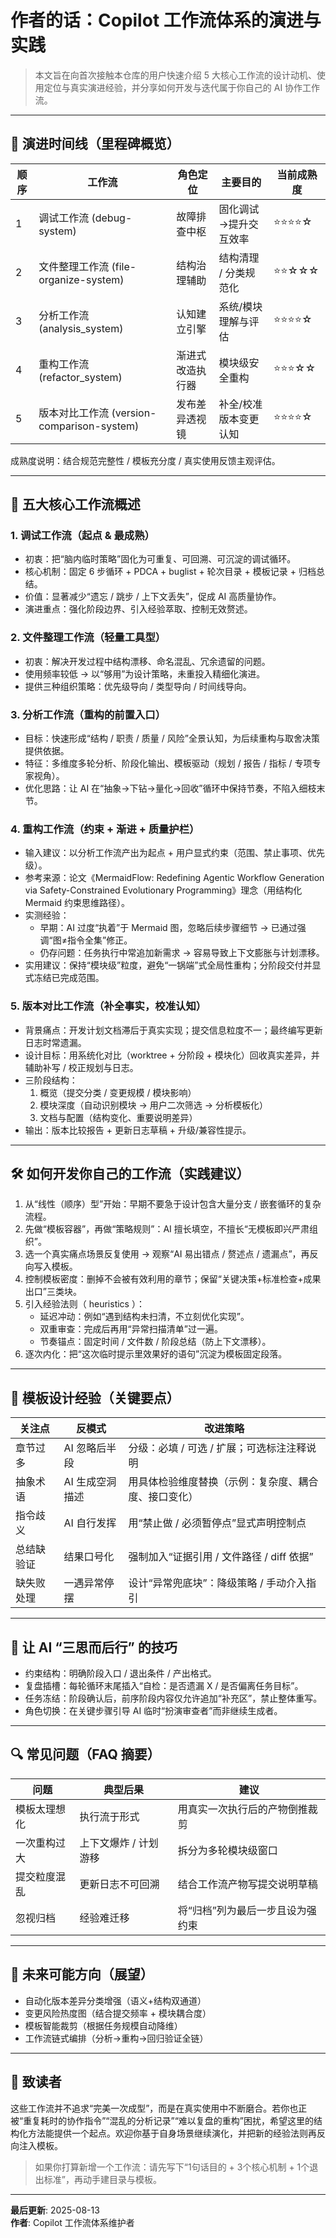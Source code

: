 # 作者的话：Copilot 工作流体系的演进与实践

> 本文旨在向首次接触本仓库的用户快速介绍 5 大核心工作流的设计动机、使用定位与真实演进经验，并分享如何开发与迭代属于你自己的 AI 协作工作流。

---

## 🧭 演进时间线（里程碑概览）

| 顺序 | 工作流 | 角色定位 | 主要目的 | 当前成熟度 |
|------|--------|----------|----------|-------------|
| 1 | 调试工作流 (debug-system) | 故障排查中枢 | 固化调试→提升交互效率 | ⭐⭐⭐⭐☆ |
| 2 | 文件整理工作流 (file-organize-system) | 结构治理辅助 | 结构清理 / 分类规范化 | ⭐⭐☆☆☆ |
| 3 | 分析工作流 (analysis_system) | 认知建立引擎 | 系统/模块理解与评估 | ⭐⭐⭐⭐☆ |
| 4 | 重构工作流 (refactor_system) | 渐进式改造执行器 | 模块级安全重构 | ⭐⭐⭐☆☆ |
| 5 | 版本对比工作流 (version-comparison-system) | 发布差异透视镜 | 补全/校准版本变更认知 | ⭐⭐⭐⭐☆ |

成熟度说明：结合规范完整性 / 模板充分度 / 真实使用反馈主观评估。

---

## 🔑 五大核心工作流概述

### 1. 调试工作流（起点 & 最成熟）

- 初衷：把“脑内临时策略”固化为可重复、可回溯、可沉淀的调试循环。
- 核心机制：固定 6 步循环 + PDCA + buglist + 轮次目录 + 模板记录 + 归档总结。
- 价值：显著减少“遗忘 / 跳步 / 上下文丢失”，促成 AI 高质量协作。
- 演进重点：强化阶段边界、引入经验萃取、控制无效赘述。

### 2. 文件整理工作流（轻量工具型）

- 初衷：解决开发过程中结构漂移、命名混乱、冗余遗留的问题。
- 使用频率较低 → 以“够用”为设计策略，未重投入精细化演进。
- 提供三种组织策略：优先级导向 / 类型导向 / 时间线导向。

### 3. 分析工作流（重构的前置入口）

- 目标：快速形成“结构 / 职责 / 质量 / 风险”全景认知，为后续重构与取舍决策提供依据。
- 特征：多维度多轮分析、阶段化输出、模板驱动（规划 / 报告 / 指标 / 专项专家视角）。
- 优化思路：让 AI 在“抽象→下钻→量化→回收”循环中保持节奏，不陷入细枝末节。

### 4. 重构工作流（约束 + 渐进 + 质量护栏）

- 输入建议：以分析工作流产出为起点 + 用户显式约束（范围、禁止事项、优先级）。
- 参考来源：论文《MermaidFlow: Redefining Agentic Workflow Generation via Safety-Constrained Evolutionary Programming》理念（用结构化 Mermaid 约束思维路径）。
- 实测经验：
  - 早期：AI 过度“执着”于 Mermaid 图，忽略后续步骤细节 → 已通过强调“图≠指令全集”修正。
  - 仍存问题：任务执行中常追加新需求 → 容易导致上下文膨胀与计划漂移。
- 实用建议：保持“模块级”粒度，避免“一锅端”式全局性重构；分阶段交付并显式冻结已完成范围。

### 5. 版本对比工作流（补全事实，校准认知）

- 背景痛点：开发计划文档滞后于真实实现；提交信息粒度不一；最终编写更新日志时常遗漏。
- 设计目标：用系统化对比（worktree + 分阶段 + 模块化）回收真实差异，并辅助补写 / 校正规划与日志。
- 三阶段结构：
  1. 概览（提交分类 / 变更规模 / 模块影响）
  2. 模块深度（自动识别模块 → 用户二次筛选 → 分析模板化）
  3. 文档与配置（结构变化、重要说明差异）
- 输出：版本比较报告 + 更新日志草稿 + 升级/兼容性提示。

---

## 🛠 如何开发你自己的工作流（实践建议）

1. 从“线性（顺序）型”开始：早期不要急于设计包含大量分支 / 嵌套循环的复杂流程。
2. 先做“模板容器”，再做“策略规则”：AI 擅长填空，不擅长“无模板即兴严肃组织”。
3. 选一个真实痛点场景反复使用 → 观察“AI 易出错点 / 赘述点 / 遗漏点”，再反向写入模板。
4. 控制模板密度：删掉不会被有效利用的章节；保留“关键决策+标准检查+成果出口”三类块。
5. 引入经验法则（ heuristics ）：
   - 延迟冲动：例如“遇到结构未扫清，不立刻优化实现”。
   - 双重审查：完成后再用“异常扫描清单”过一遍。
   - 节奏锚点：固定时间 / 文件数 / 阶段总结（防上下文漂移）。
6. 逐次内化：把“这次临时提示里效果好的语句”沉淀为模板固定段落。

---

## 📐 模板设计经验（关键要点）

| 关注点 | 反模式 | 改进策略 |
|--------|--------|----------|
| 章节过多 | AI 忽略后半段 | 分级：必填 / 可选 / 扩展；可选标注注释说明 |
| 抽象术语 | AI 生成空洞描述 | 用具体检验维度替换（示例：复杂度、耦合度、接口变化） |
| 指令歧义 | AI 自行发挥 | 用“禁止做 / 必须暂停点”显式声明控制点 |
| 总结缺验证 | 结果口号化 | 强制加入“证据引用 / 文件路径 / diff 依据” |
| 缺失败处理 | 一遇异常停摆 | 设计“异常兜底块”：降级策略 / 手动介入指引 |

---

## 🧪 让 AI “三思而后行” 的技巧

- 约束结构：明确阶段入口 / 退出条件 / 产出格式。
- 复盘插槽：每轮循环末尾插入“自检：是否遗漏 X / 是否偏离任务目标”。
- 任务冻结：阶段确认后，前序阶段内容仅允许追加“补充区”，禁止整体重写。
- 角色切换：在关键步骤引导 AI 临时“扮演审查者”而非继续生成者。

---

## 🔍 常见问题（FAQ 摘要）

| 问题 | 典型后果 | 建议 |
|------|----------|------|
| 模板太理想化 | 执行流于形式 | 用真实一次执行后的产物倒推裁剪 |
| 一次重构过大 | 上下文爆炸 / 计划游移 | 拆分为多轮模块级窗口 |
| 提交粒度混乱 | 更新日志不可回溯 | 结合工作流产物写提交说明草稿 |
| 忽视归档 | 经验难迁移 | 将“归档”列为最后一步且设为强约束 |

---

## 🚀 未来可能方向（展望）

- 自动化版本差异分类增强（语义+结构双通道）
- 变更风险热度图（结合提交频率 + 模块耦合度）
- 模板智能裁剪（根据任务规模自动降维）
- 工作流链式编排（分析→重构→回归验证全链）

---

## 🧾 致读者

这些工作流并不追求“完美一次成型”，而是在真实使用中不断磨合。若你也正被“重复耗时的协作指令”“混乱的分析记录”“难以复盘的重构”困扰，希望这里的结构化方法能提供一个起点。欢迎你基于自身场景继续演化，并把新的经验法则再反向注入模板。

> 如果你打算新增一个工作流：请先写下“1句话目的 + 3个核心机制 + 1个退出标准”，再动手建目录与模板。

---

**最后更新**: 2025-08-13  
**作者**: Copilot 工作流体系维护者
